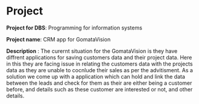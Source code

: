 # Project
**Project for DBS**: Programming for information systems

**Project name**: CRM app for GomataVision

**Description** : The curernt situation for the GomataVision is they have diffrent applications for saving customers data and their project data.
Here in this they are facing issue in relating the customers data with the projects data as they are unable to cocnlude their sales as per the advitisment. 
As a solution we come up with a application which can hold and link the data between the leads and check for them as their are either being a customer before, and details such as these customer are interested or not, and other details.

